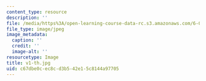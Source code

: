 ```yaml
---
content_type: resource
description: ''
file: /media/https%3A/open-learning-course-data-rc.s3.amazonaws.com/6-004-computation-structures-spring-2017/c67dbe0cec8cd3b542e15c8144a97705_v1-th.jpg
file_type: image/jpeg
image_metadata:
  caption: ''
  credit: ''
  image-alt: ''
resourcetype: Image
title: v1-th.jpg
uid: c67dbe0c-ec8c-d3b5-42e1-5c8144a97705
---
```

